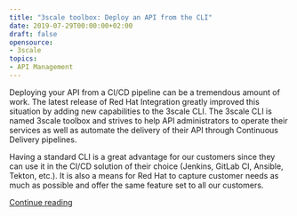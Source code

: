 ```yaml
---
title: "3scale toolbox: Deploy an API from the CLI"
date: 2019-07-29T00:00:00+02:00
draft: false
opensource:
- 3scale
topics:
- API Management
---
```


Deploying your API from a CI/CD pipeline can be a tremendous amount of work. The latest release of Red Hat Integration greatly improved this situation by adding new capabilities to the 3scale CLI. The 3scale CLI is named 3scale toolbox and strives to help API administrators to operate their services as well as automate the delivery of their API through Continuous Delivery pipelines.

Having a standard CLI is a great advantage for our customers since they can use it in the CI/CD solution of their choice (Jenkins, GitLab CI, Ansible, Tekton, etc.). It is also a means for Red Hat to capture customer needs as much as possible and offer the same feature set to all our customers.

[Continue reading](https://developers.redhat.com/blog/2019/07/29/3scale-toolbox-deploy-an-api-from-the-cli/)
